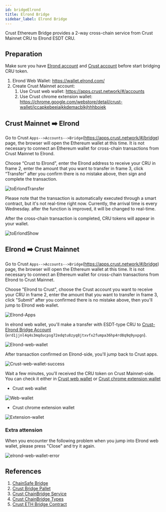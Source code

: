 ```yaml
---
id: bridgeElrond
title: Elrond Bridge
sidebar_label: Elrond Bridge
---
```


Crust Ethereum Bridge provides a 2-way cross-chain service from Crust Mainnet CRU to Elrond ESDT CRU.

## Preparation

Make sure you have [Elrond account](https://wallet.elrond.com/) and [Crust account](https://wiki.crust.network/docs/en/crustAccount) before start bridging CRU token.

1. Elrond Web Wallet: https://wallet.elrond.com/
2. Create Crust Mainnet account:
   1. Use Crust web wallet: https://apps.crust.network/#/accounts
   2. Use Crust chrome extension wallet: https://chrome.google.com/webstore/detail/crust-wallet/jccapkebeeiajkkdemacblkjhhhboiek

## Crust Mainnet ➡️ Elrond

Go to Crust `Apps-->Accounts-->Bridge`(https://apps.crust.network/#/bridge) page, the browser will open the Ethereum wallet at this time. It is not necessary to connect an Ethereum wallet for cross-chain transactions from Crust Mainnet to Elrond.

Choose “Crust to Elrond", enter the Elrond address to receive your CRU in frame 2, enter the amount that you want to transfer in frame 3, click “Transfer” after you confirm there is no mistake above, then sign and complete the transaction.

![toErlondTransfer](assets/general/toElrondTransfer.png)

Please note that the transaction is automatically executed through a smart contract, but it's not real-time right now. Currently, the arrival time is every Wednesday. after the function is improved, it will be changed to real-time.

After the cross-chain transaction is completed, CRU tokens will appear in your wallet.

![toErlondShow](assets/general/toElrondShow.png)

## Elrond ➡️ Crust Mainnet

Go to Crust `Apps-->Accounts-->Bridge`(https://apps.crust.network/#/bridge) page, the browser will open the Ethereum wallet at this time. It is not necessary to connect an Ethereum wallet for cross-chain transactions from Elrond to Crust Mainnet.

Choose "Elrond to Crust", choose the Crust account you want to receive your CRU in frame 2, enter the amount that you want to transfer in frame 3, click "Submit" after you confirmed there is no mistake above, then you'll jump to Elrond web wallet.

![Elrond-Apps](assets/bridge/elrond-bridge-apps.png)

In elrond web wallet, you'll make a transfer with ESDT-type CRU to [Crust-Elrond Bridge Account](https://explorer.elrond.com/accounts/erd1jjnl4q4s3mqducpsg72edqtu8zyq8jtxvfx2fumpa36hp4rd8q9q9yxpgn) (`erd1jjnl4q4s3mqducpsg72edqtu8zyq8jtxvfx2fumpa36hp4rd8q9q9yxpgn`).

![Elrond-web-wallet](assets/bridge/elrond-web-wallet.png)

After transaction confirmed on Elrond-side, you'll jump back to Crust apps.

![Crust-web-wallet-success](assets/bridge/crust-web-wallet-success.png)

Wait a few minutes, you'll received the CRU token on Crust Mainnet-side. You can check it either in [Crust web wallet](https://apps.crust.network/?rpc=wss%3A%2F%2Fcrust.api.onfinality.io%2Fpublic-ws#/accounts) or [Crust chrome extension wallet](https://chrome.google.com/webstore/detail/crust-wallet/jccapkebeeiajkkdemacblkjhhhboiek)

- Crust web wallet

![Web-wallet](assets/bridge/crust-web-wallet.png)

- Crust chrome extension wallet

![Extension-wallet](assets/bridge/crust-extension-wallet.png)

### Extra attension

When you encounter the following problem when you jump into Elrond web wallet, please press "Close" and try it again.

![elrond-web-wallet-error](assets/bridge/elrond-web-wallet-error.png)

## References

1. [ChainSafe Bridge](https://github.com/ChainSafe/ChainBridge)
2. [Crust Bridge Pallet](https://github.com/crustio/crust/tree/mainnet/cstrml/bridge)
3. [Crust ChainBridge Service](https://github.com/crustio/ChainBridge)
4. [Crust ChainBridge Types](https://github.com/crustio/chainbridge-substrate-events)
5. [Crust ETH Bridge Contract](https://github.com/crustio/chainbridge-solidity)
